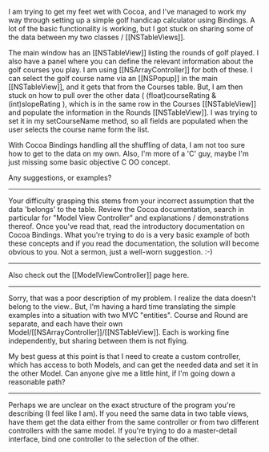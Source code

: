

I am trying to get my feet wet with Cocoa, and I've managed to work my way through setting up a simple golf handicap calculator using Bindings.  A lot of the basic functionality is working, but I got stuck on sharing some of the data between my two classes / [[NSTableViews]].  

The main window has an [[NSTableView]] listing the rounds of golf played.   I also have a panel where you can define the relevant information about the golf courses you play.  I am using [[NSArrayController]] for both of these.  I can select the golf course name via an [[NSPopup]] in the main [[NSTableView]], and it gets that from the Courses table.   But, I am then stuck on how to pull over the other data ( (float)courseRating & (int)slopeRating ), which is in the same row in the Courses [[NSTableView]] and populate the information in the Rounds [[NSTableView]].  I was trying to set it in my setCourseName method, so all fields are populated when the user selects the course name form the list.

With Cocoa Bindings handling all the shuffling of data, I am not too sure how to get to the data on my own.  Also, I'm more of a 'C' guy,  maybe I'm just missing some basic objective C OO concept.

Any suggestions, or examples?


----

Your difficulty grasping this stems from your incorrect assumption that the data 'belongs' to the table. Review the Cocoa documentation, search in particular for "Model View Controller" and explanations / demonstrations thereof. Once you've read that, read the introductory documentation on Cocoa Bindings. What you're trying to do is a very basic example of both these concepts and if you read the documentation, the solution will become obvious to you. Not a sermon, just a well-worn suggestion. :-)

----

Also check out the [[ModelViewController]] page here.

----

Sorry, that was a poor description of my problem.  I realize the data doesn't belong to the view..   But, I'm having a hard time translating the simple examples into a situation with two MVC "entities".  Course and Round are separate, and each have their own Model/[[NSArrayController]]/[[NSTableView]].     Each is working fine independently, but sharing between them is not flying.

My best guess at this point is that I need to create a custom controller, which has access to both Models, and can get the needed data and set it in the other Model.   Can anyone give me a little hint, if I'm going down a reasonable path?
 
----

Perhaps we are unclear on the exact structure of the program you're describing (I feel like I am). If you need the same data in two table views, have them get the data either from the same controller or from two different controllers with the same model. If you're trying to do a master-detail interface, bind one controller to the selection of the other.